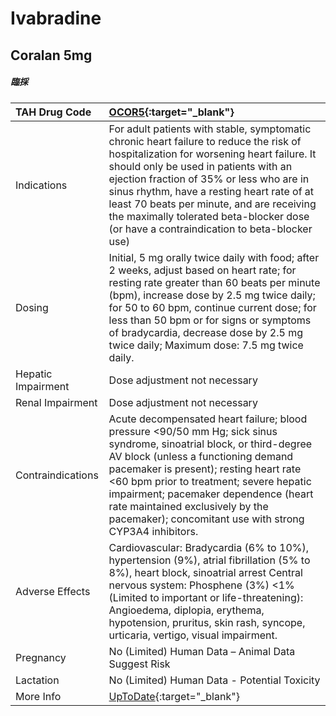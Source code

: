 # Ivabradine

## Coralan 5mg

##### 臨採

| TAH Drug Code      | [OCOR5](https://www.tahsda.org.tw/drugs/hissearch.php?drug_code=OCOR5){:target="_blank"}                                                                                                                                                                                                                                                                                                                          |
|:-------------------|:------------------------------------------------------------------------------------------------------------------------------------------------------------------------------------------------------------------------------------------------------------------------------------------------------------------------------------------------------------------------------------------------------------------|
| Indications        | For adult patients with stable, symptomatic chronic heart failure to reduce the risk of hospitalization for worsening heart failure. It should only be used in patients with an ejection fraction of 35% or less who are in sinus rhythm, have a resting heart rate of at least 70 beats per minute, and are receiving the maximally tolerated beta-blocker dose (or have a contraindication to beta-blocker use) |
| Dosing             | Initial, 5 mg orally twice daily with food; after 2 weeks, adjust based on heart rate; for resting rate greater than 60 beats per minute (bpm), increase dose by 2.5 mg twice daily; for 50 to 60 bpm, continue current dose; for less than 50 bpm or for signs or symptoms of bradycardia, decrease dose by 2.5 mg twice daily; Maximum dose: 7.5 mg twice daily.                                                |
| Hepatic Impairment | Dose adjustment not necessary                                                                                                                                                                                                                                                                                                                                                                                     |
| Renal Impairment   | Dose adjustment not necessary                                                                                                                                                                                                                                                                                                                                                                                     |
| Contraindications  | Acute decompensated heart failure; blood pressure <90/50 mm Hg; sick sinus syndrome, sinoatrial block, or third-degree AV block (unless a functioning demand pacemaker is present); resting heart rate <60 bpm prior to treatment; severe hepatic impairment; pacemaker dependence (heart rate maintained exclusively by the pacemaker); concomitant use with strong CYP3A4 inhibitors.                           |
| Adverse Effects    | Cardiovascular: Bradycardia (6% to 10%), hypertension (9%), atrial fibrillation (5% to 8%), heart block, sinoatrial arrest Central nervous system: Phosphene (3%) <1% (Limited to important or life-threatening): Angioedema, diplopia, erythema, hypotension, pruritus, skin rash, syncope, urticaria, vertigo, visual impairment.                                                                               |
| Pregnancy          | No (Limited) Human Data – Animal Data Suggest Risk                                                                                                                                                                                                                                                                                                                                                                |
| Lactation          | No (Limited) Human Data - Potential Toxicity                                                                                                                                                                                                                                                                                                                                                                      |
| More Info          | [UpToDate](https://www.uptodate.com/contents/ivabradine-drug-information){:target="_blank"}                                                                                                                                                                                                                                                                                                                       |

